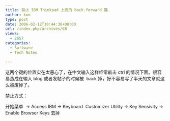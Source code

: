 ```yaml
---
title: 禁止 IBM Thinkpad 上面的 back.forward 键
author: kxn
type: post
date: 2006-02-12T10:44:38+00:00
url: /index.php/archives/68
views:
  - 2657
categories:
  - Software
  - Tech Notes

---
```

这两个键的位置实在太恶心了，在中文输入这样经常敲击 ctrl 的情况下面。很容易造成在输入 blog 或者发帖子的时候被  back 掉，好不容易写了半天的文章就这么被废掉了。

禁止方式：

开始菜单  -> Access IBM -> Keyboard  Customizer Utility -> Key Sensivity -> Enable Browser Keys 去掉